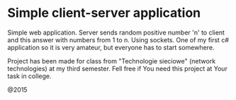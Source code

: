 # Simple client-server application

Simple web application. Server sends random positive number 'n' to client and this answer with numbers from 1 to n. Using sockets.
One of my first c# application so it is very amateur, but everyone has to start somewhere.

Project has been made for class from "Technologie sieciowe" (network technologies) at my third semester.
Fell free if You need this project at Your task in college.

@2015
